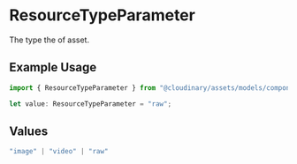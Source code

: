 # ResourceTypeParameter

The type the of asset.

## Example Usage

```typescript
import { ResourceTypeParameter } from "@cloudinary/assets/models/components";

let value: ResourceTypeParameter = "raw";
```

## Values

```typescript
"image" | "video" | "raw"
```